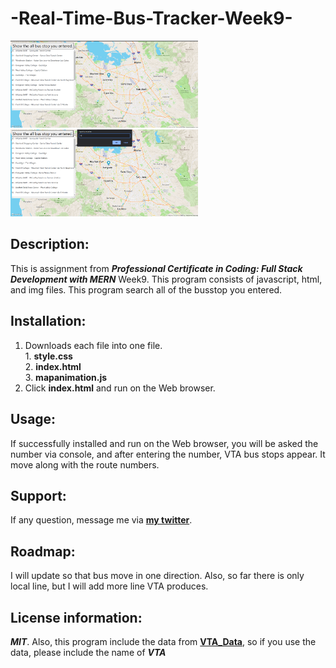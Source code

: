 # -Real-Time-Bus-Tracker-Week9-

<img src="VTAbustracking1.png" width='300'/>
<img src="VTAbustracking2.png" width='300'/>

## Description:
  This is assignment from ***Professional Certificate in Coding: Full Stack Development with MERN*** Week9.
  This program consists of javascript, html, and img files.
  This program search all of the busstop you entered.

## Installation:
  1. Downloads each file into one file. <br>
    1. **style.css** <br>
    2. **index.html** <br>
    3. **mapanimation.js** <br>
  2. Click **index.html** and run on the Web browser.
  
## Usage:
  <p>If successfully installed and run on the Web browser, you will be asked the number via console, and after entering the number, VTA bus stops appear. It move along with the route numbers.</p>
  
## Support:
  If any question, message me via **[my twitter](https://twitter.com/Kojiro38895598)**.
  
## Roadmap:
  I will update so that bus move in one direction. Also, so far there is only local line, but I will add more line VTA produces.
  
## License information: 
 ***MIT***.
 Also, this program include the data from **[VTA_Data](https://gis.vta.org/gis/rest/services/Transit/BusRoutes_StopsJanuary2020_ODP/MapServer/0/query?where=1%3D1&outFields=*&outSR=4326&f=json)**, so if you use the data, please include the name of ***VTA***

